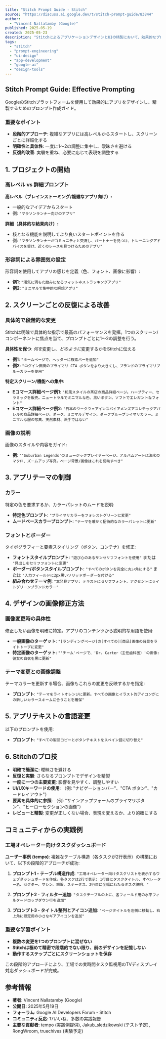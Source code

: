 ```yaml
---
title: "Stitch Prompt Guide - Stitch"
source: "https://discuss.ai.google.dev/t/stitch-prompt-guide/83844"
author:
  - "Vincent Nallatamby (Google)"
published: 2025-05-19
created: 2025-05-23
description: "StitchによるアプリケーションデザインとUIの精製において、効果的なプロンプトの作成方法を指南する包括的なガイド。段階的なアプローチ、テーマ制御、画像修正の具体的手法を解説。"
tags:
  - "stitch"
  - "prompt-engineering"
  - "ui-design"
  - "app-development"
  - "google-ai"
  - "design-tools"
---
```


## Stitch Prompt Guide: Effective Prompting

GoogleのStitchプラットフォームを使用して効果的にアプリをデザインし、精製するためのプロンプト作成ガイド。

### 重要なポイント

- **段階的アプローチ**: 複雑なアプリには高レベルからスタートし、スクリーンごとに詳細化する
- **明確性と具体性**: 一度に1〜2の調整に集中し、曖昧さを避ける
- **反復的改善**: 実験を重ね、必要に応じて表現を調整する

## 1. プロジェクトの開始

### 高レベル vs 詳細プロンプト

**高レベル（ブレインストーミング/複雑なアプリ向け）:**

- 一般的なアイデアからスタート
- 例: `"マラソンランナー向けのアプリ"`

**詳細（具体的な結果向け）:**

- 核となる機能を説明してより良いスタートポイントを作る
- 例: `"マラソンランナーがコミュニティと交流し、パートナーを見つけ、トレーニングアドバイスを受け、近くのレースを見つけるためのアプリ"`

### 形容詞による雰囲気の設定

形容詞を使用してアプリの感じを定義（色、フォント、画像に影響）:

- **例1**: `"活気に満ちた励みになるフィットネストラッキングアプリ"`
- **例2**: `"ミニマルで集中的な瞑想アプリ"`

## 2. スクリーンごとの反復による改善

### 具体的で段階的な変更

Stitchは明確で具体的な指示で最高のパフォーマンスを発揮。1つのスクリーン/コンポーネントに焦点を当て、プロンプトごとに1〜2の調整を行う。

**具体性を保つ**: *何を*変更し、*どのように*変更するかをStitchに伝える

- **例1**: `"ホームページで、ヘッダーに検索バーを追加"`
- **例2**: `"ログイン画面のプライマリ CTA ボタンをより大きくし、ブランドのプライマリブルーカラーを使用"`

**特定スクリーン/機能への集中**:

- **Eコマース詳細ページ例1**: `"和風スタイルの茶店の商品詳細ページ。ハーブティー、セラミックを販売。ニュートラルでミニマルな色、黒いボタン。ソフトでエレガントなフォント"`
- **Eコマース詳細ページ例2**: `"日本のワークウェアインスパイアメンズアスレチックアパレルの商品詳細ページ。ダーク、ミニマルデザイン、ダークブループライマリカラー。ミニマルな服の写真、天然素材、派手ではない"`

### 画像の説明

画像のスタイルや内容をガイド:

- **例**: `"'Suburban Legends'のミュージックプレイヤーページ。アルバムアートは海水のマクロ、ズームアップ写真。ページ背景/画像はこれを反映すべき"`

## 3. アプリテーマの制御

### カラー

特定の色を要求するか、カラーパレットのムードを説明:

- **特定色プロンプト**: `"プライマリカラーをフォレストグリーンに変更"`
- **ムードベースカラープロンプト**: `"テーマを暖かく招待的なカラーパレットに更新"`

### フォントとボーダー

タイポグラフィーと要素スタイリング（ボタン、コンテナ）を修正:

- **フォントスタイルプロンプト**: `"遊び心のあるサンセリフフォントを使用"` または `"見出しをセリフフォントに変更"`
- **ボーダー/ボタンスタイルプロンプト**: `"すべてのボタンを完全に丸い角にする"` または `"入力フィールドに2px黒いソリッドボーダーを付ける"`
- **組み合わせテーマ例**: `"本発見アプリ: テキストにセリフフォント、アクセントにライトグリーンブランドカラー"`

## 4. デザインの画像修正方法

### 画像変更時の具体性

修正したい画像を明確に特定。アプリのコンテンツから説明的な用語を使用:

- **一般画像のターゲット**: `"[ランディングページ]の[すべての][商品]画像の背景をライトトープに変更"`
- **特定画像のターゲット**: `"'チーム'ページで、'Dr. Carter（主任歯科医）'の画像: 彼女の白衣を黒に更新"`

### テーマ変更との画像調整

テーマカラーを更新する場合、画像もこれらの変更を反映するかを指定:

- **プロンプト**: `"テーマをライトオレンジに更新。すべての画像とイラスト的アイコンがこの新しいカラースキームに合うことを確保"`

## 5. アプリテキストの言語変更

以下のプロンプトを使用:

- **プロンプト**: `"すべての製品コピーとボタンテキストをスペイン語に切り替え"`

## 6. Stitchのプロ技

- **明確で簡潔に**: 曖昧さを避ける
- **反復と実験**: さらなるプロンプトでデザインを精製
- **一度に一つの主要変更**: 影響を見やすく、調整しやすい
- **UI/UXキーワードの使用**: （例: "ナビゲーションバー"、"CTA ボタン"、"カードレイアウト"）
- **要素を具体的に参照**: （例: "サインアップフォームのプライマリボタン"、"ヒーローセクションの画像"）
- **レビューと精製**: 変更が正しくない場合、表現を変えるか、より的確にする

## コミュニティからの実践例

### 工場オペレーター向けタスクダッシュボード

**ユーザー事例 (tempo)**: 複雑なテーブル構造（各タスクが2行表示）の構築において、以下の段階的アプローチが成功:

1. **プロンプト1 - テーブル構造作成**:
   `"工場オペレーター向けタスクリストを表示するウェブダッシュボードを作成。各タスクは2行で表示: 1行目にタスクタイトル、オペレーター名、セクター、マシン、期限、ステータス。2行目に全幅にわたるタスク説明。"`

2. **プロンプト2 - フィルター追加**:
   `"タスクテーブルの上に、各フィールド用の水平フィルタードロップダウン行を追加"`

3. **プロンプト3 - タイトル整列とアイコン追加**:
   `"ページタイトルを左側に移動し、右上角に設定用の小さなギアアイコンを追加"`

### 重要な学習ポイント

- **複数の変更を1つのプロンプトに混ぜない**
- **Stitchは極めて精密で段階的でない限り、前のデザインを記憶しない**
- **動作するステップごとにスクリーンショットを保存**

この段階的アプローチにより、工場での実時間タスク監視用のTVディスプレイ対応ダッシュボードが完成。

## 参考情報

- **著者**: Vincent Nallatamby (Google)
- **公開日**: 2025年5月19日
- **フォーラム**: Google AI Developers Forum - Stitch
- **コミュニティ反応**: 17いいね、多数の実践報告
- **主要な貢献者**: tempo (実践例提供), Jakub_sledzikowski (テスト予定), RongWroom, truechives (実験予定)

